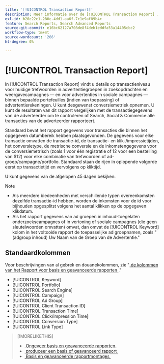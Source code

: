 ```yaml
---
title: '[!UICONTROL Transaction Report]'
description: Meer informatie over de [!UICONTROL Transaction Report] .
exl-id: b20c22c1-280e-4dd1-aa6f-7c1e9af09b4c
feature: Search Reports, Search Advanced Reports
source-git-commit: e16bc62127a708de8f4deb1eddfa53a14405cbc2
workflow-type: tm+mt
source-wordcount: '266'
ht-degree: 0%

---
```


# [!UICONTROL Transaction Report]

In [!UICONTROL Transaction Report] vindt u details op transactieniveau voor huidige trefwoorden in advertentiegroepen in zoekopdrachten en
weergavecampagnes — en voor advertenties in sociale campagnes — binnen bepaalde portefeuilles (indien van toepassing) of advertentierekeningen. U kunt desgewenst conversiemetriek opnemen. U kunt de resultaten van dit rapport vergelijken met de transactiegegevens van de adverteerder om te controleren of Search, Social &amp; Commerce alle transacties van de adverteerder rapporteert.

Standaard bevat het rapport gegevens voor transacties die binnen het opgegeven datumbereik hebben plaatsgevonden. De gegevens voor elke transactie omvatten de transactie-id, de transactie- en klik-/impressietijden, het conversietype, de metrische conversie en de inkomstengegevens voor de conversiemetrisch (zoals 1 voor één registratie of 12 voor een bestelling van $12) voor elke combinatie van trefwoorden of ad-groep/campagne/portfolio. Standaard staan de rijen in oplopende volgorde eerst op transactietijd en vervolgens op kliktijd.

U kunt gegevens van de afgelopen 45 dagen bekijken.

>[!NOTE]
>
>* Als meerdere biedeenheden met verschillende typen overeenkomsten dezelfde transactie-id hebben, worden de inkomsten voor de id voor bijhouden opgesplitst volgens het aantal klikken op de opgegeven klikdatum.
>* Als het rapport gegevens van ad groepen in inhoud-toegelaten onderzoekscampagnes of in vertoning of sociale campagnes (die geen sleutelwoorden omvatten) omvat, dan omvat de [!UICONTROL Keyword] kolom in het voltooide rapport de toepasselijke ad groepnamen, zoals &quot;(adgroup inhoud) Uw Naam van de Groep van de Advertentie.&quot;

## Standaardkolommen

Voor beschrijvingen van al gebrek en douanekolommen, zie &quot;[&#x200B; de kolommen van het Rapport voor basis en geavanceerde rapporten &#x200B;](basic-advanced-report-columns.md).&quot;

* [!UICONTROL Keyword]
* [!UICONTROL Portfolio]
* [!UICONTROL Search Engine]
* [!UICONTROL Campaign]
* [!UICONTROL Ad Group]
* [!UICONTROL Client Transaction ID]
* [!UICONTROL Transaction Time]
* [!UICONTROL Click/Impression Time]
* [!UICONTROL Conversion Type]
* [!UICONTROL Link Type]

>[!MORELIKETHIS]
>
>* [&#x200B; Ongeveer basis en geavanceerde rapporten &#x200B;](basic-advanced-report-about.md)
>* [&#x200B; produceer een basis of geavanceerd rapport &#x200B;](basic-advanced-report-generate.md)
>* [&#x200B; Basis en geavanceerde rapportmontages &#x200B;](basic-advanced-report-settings.md)
